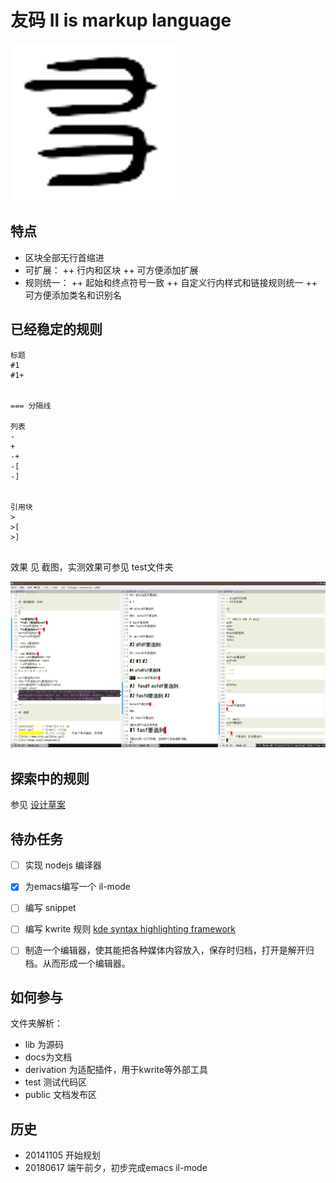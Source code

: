 # 友码 Il is markup language

![标志](/docs/images/il-logo.png)

## 特点

+ 区块全部无行首缩进
+ 可扩展：
++ 行内和区块
++ 可方便添加扩展
+ 规则统一：
++ 起始和终点符号一致
++ 自定义行内样式和链接规则统一
++ 可方便添加类名和识别名


## 已经稳定的规则

```
标题
#1
#1+


=== 分隔线

列表
-
+
-+
-[
-]


引用块
>
>[
>]


```

效果 见 截图，实测效果可参见 test文件夹

![标志](/docs/images/screen1.png)



## 探索中的规则

参见 [设计草案](/docs/2014-11-05-友码文设计草案.md)



## 待办任务

- [ ] 实现 nodejs 编译器
- [x] 为emacs编写一个 il-mode
- [ ] 编写 snippet
- [ ] 编写 kwrite 规则 [kde syntax highlighting framework](https://github.com/KDE/syntax-highlighting)
- [ ] 制造一个编辑器，使其能把各种媒体内容放入，保存时归档，打开是解开归档。从而形成一个编辑器。




## 如何参与

文件夹解析：
- lib 为源码
- docs为文档
- derivation 为适配插件，用于kwrite等外部工具
- test 测试代码区
- public 文档发布区

## 历史

+ 20141105 开始规划
+ 20180617 端午前夕，初步完成emacs il-mode


